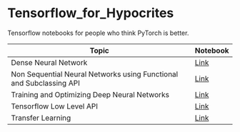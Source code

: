 # Tensorflow_for_Hypocrites

Tensorflow notebooks for people who think PyTorch is better.

| Topic | Notebook |
| ----- | -------- |
| Dense Neural Network | [Link](https://github.com/ryzbaka/Tensorflow_for_Hypocrites/blob/master/Dense_Neural_Network.ipynb)|
| Non Sequential Neural Networks using Functional and Subclassing API | [Link](https://github.com/ryzbaka/Tensorflow_for_Hypocrites/blob/master/Keras_Stuff_1.ipynb) |
| Training and Optimizing Deep Neural Networks | [Link](https://github.com/ryzbaka/Tensorflow_for_Hypocrites/blob/master/Training_DNN.ipynb) |
| Tensorflow Low Level API | [Link](https://github.com/ryzbaka/Tensorflow_for_Hypocrites/blob/master/low_level.ipynb) |
| Transfer Learning | [Link](https://github.com/ryzbaka/Tensorflow_for_Hypocrites/blob/master/Transfer_Learning.ipynb)
